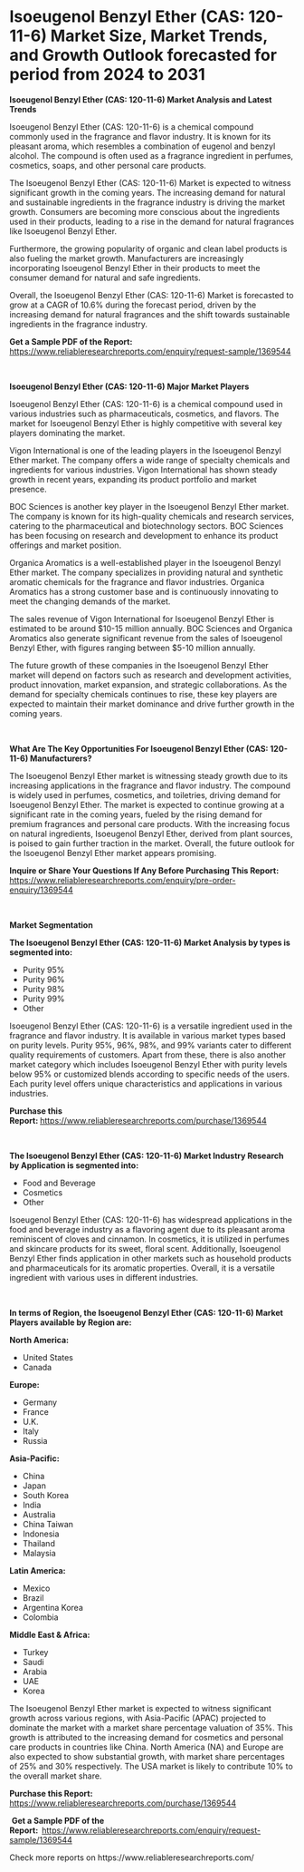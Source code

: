 <p><h1>Isoeugenol Benzyl Ether (CAS: 120-11-6) Market Size, Market Trends, and Growth Outlook forecasted for period from 2024 to 2031</h1></p><p><strong>Isoeugenol Benzyl Ether (CAS: 120-11-6) Market Analysis and Latest Trends</strong></p>
<p><p>Isoeugenol Benzyl Ether (CAS: 120-11-6) is a chemical compound commonly used in the fragrance and flavor industry. It is known for its pleasant aroma, which resembles a combination of eugenol and benzyl alcohol. The compound is often used as a fragrance ingredient in perfumes, cosmetics, soaps, and other personal care products.</p><p>The Isoeugenol Benzyl Ether (CAS: 120-11-6) Market is expected to witness significant growth in the coming years. The increasing demand for natural and sustainable ingredients in the fragrance industry is driving the market growth. Consumers are becoming more conscious about the ingredients used in their products, leading to a rise in the demand for natural fragrances like Isoeugenol Benzyl Ether.</p><p>Furthermore, the growing popularity of organic and clean label products is also fueling the market growth. Manufacturers are increasingly incorporating Isoeugenol Benzyl Ether in their products to meet the consumer demand for natural and safe ingredients.</p><p>Overall, the Isoeugenol Benzyl Ether (CAS: 120-11-6) Market is forecasted to grow at a CAGR of 10.6% during the forecast period, driven by the increasing demand for natural fragrances and the shift towards sustainable ingredients in the fragrance industry.</p></p>
<p><strong>Get a Sample PDF of the Report:&nbsp;</strong> <a href="https://www.reliableresearchreports.com/enquiry/request-sample/1369544">https://www.reliableresearchreports.com/enquiry/request-sample/1369544</a></p>
<p>&nbsp;</p>
<p><strong>Isoeugenol Benzyl Ether (CAS: 120-11-6) Major Market Players</strong></p>
<p><p>Isoeugenol Benzyl Ether (CAS: 120-11-6) is a chemical compound used in various industries such as pharmaceuticals, cosmetics, and flavors. The market for Isoeugenol Benzyl Ether is highly competitive with several key players dominating the market.</p><p>Vigon International is one of the leading players in the Isoeugenol Benzyl Ether market. The company offers a wide range of specialty chemicals and ingredients for various industries. Vigon International has shown steady growth in recent years, expanding its product portfolio and market presence.</p><p>BOC Sciences is another key player in the Isoeugenol Benzyl Ether market. The company is known for its high-quality chemicals and research services, catering to the pharmaceutical and biotechnology sectors. BOC Sciences has been focusing on research and development to enhance its product offerings and market position.</p><p>Organica Aromatics is a well-established player in the Isoeugenol Benzyl Ether market. The company specializes in providing natural and synthetic aromatic chemicals for the fragrance and flavor industries. Organica Aromatics has a strong customer base and is continuously innovating to meet the changing demands of the market.</p><p>The sales revenue of Vigon International for Isoeugenol Benzyl Ether is estimated to be around $10-15 million annually. BOC Sciences and Organica Aromatics also generate significant revenue from the sales of Isoeugenol Benzyl Ether, with figures ranging between $5-10 million annually.</p><p>The future growth of these companies in the Isoeugenol Benzyl Ether market will depend on factors such as research and development activities, product innovation, market expansion, and strategic collaborations. As the demand for specialty chemicals continues to rise, these key players are expected to maintain their market dominance and drive further growth in the coming years.</p></p>
<p>&nbsp;</p>
<p><strong>What Are The Key Opportunities For Isoeugenol Benzyl Ether (CAS: 120-11-6) Manufacturers?</strong></p>
<p><p>The Isoeugenol Benzyl Ether market is witnessing steady growth due to its increasing applications in the fragrance and flavor industry. The compound is widely used in perfumes, cosmetics, and toiletries, driving demand for Isoeugenol Benzyl Ether. The market is expected to continue growing at a significant rate in the coming years, fueled by the rising demand for premium fragrances and personal care products. With the increasing focus on natural ingredients, Isoeugenol Benzyl Ether, derived from plant sources, is poised to gain further traction in the market. Overall, the future outlook for the Isoeugenol Benzyl Ether market appears promising.</p></p>
<p><strong>Inquire or Share Your Questions If Any Before Purchasing This Report:</strong> <a href="https://www.reliableresearchreports.com/enquiry/pre-order-enquiry/1369544">https://www.reliableresearchreports.com/enquiry/pre-order-enquiry/1369544</a></p>
<p>&nbsp;</p>
<p><strong>Market Segmentation</strong></p>
<p><strong>The Isoeugenol Benzyl Ether (CAS: 120-11-6) Market Analysis by types is segmented into:</strong></p>
<p><ul><li>Purity 95%</li><li>Purity 96%</li><li>Purity 98%</li><li>Purity 99%</li><li>Other</li></ul></p>
<p><p>Isoeugenol Benzyl Ether (CAS: 120-11-6) is a versatile ingredient used in the fragrance and flavor industry. It is available in various market types based on purity levels. Purity 95%, 96%, 98%, and 99% variants cater to different quality requirements of customers. Apart from these, there is also another market category which includes Isoeugenol Benzyl Ether with purity levels below 95% or customized blends according to specific needs of the users. Each purity level offers unique characteristics and applications in various industries.</p></p>
<p><strong>Purchase this Report:&nbsp;</strong><a href="https://www.reliableresearchreports.com/purchase/1369544">https://www.reliableresearchreports.com/purchase/1369544</a></p>
<p>&nbsp;</p>
<p><strong>The Isoeugenol Benzyl Ether (CAS: 120-11-6) Market Industry Research by Application is segmented into:</strong></p>
<p><ul><li>Food and Beverage</li><li>Cosmetics</li><li>Other</li></ul></p>
<p><p>Isoeugenol Benzyl Ether (CAS: 120-11-6) has widespread applications in the food and beverage industry as a flavoring agent due to its pleasant aroma reminiscent of cloves and cinnamon. In cosmetics, it is utilized in perfumes and skincare products for its sweet, floral scent. Additionally, Isoeugenol Benzyl Ether finds application in other markets such as household products and pharmaceuticals for its aromatic properties. Overall, it is a versatile ingredient with various uses in different industries.</p></p>
<p>&nbsp;</p>
<p><strong>In terms of Region, the Isoeugenol Benzyl Ether (CAS: 120-11-6) Market Players available by Region are:</strong></p>
<p>
    <p> <strong> North America: </strong>
        <ul>
            <li>United States</li>
            <li>Canada</li>
        </ul>
        </p> 
    <p> <strong> Europe: </strong>
        <ul>
            <li>Germany</li>
            <li>France</li>
            <li>U.K.</li>
            <li>Italy</li>
            <li>Russia</li>
        </ul>
        </p> 
    <p> <strong> Asia-Pacific: </strong>
        <ul>
            <li>China</li>
            <li>Japan</li>
            <li>South Korea</li>
            <li>India</li>
            <li>Australia</li>
            <li>China Taiwan</li>
            <li>Indonesia</li>
            <li>Thailand</li>
            <li>Malaysia</li>
        </ul>
        </p> 
    <p> <strong> Latin America: </strong>
        <ul>
            <li>Mexico</li>
            <li>Brazil</li>
            <li>Argentina Korea</li>
            <li>Colombia</li>
        </ul>
        </p> 
    <p> <strong> Middle East & Africa: </strong>
        <ul>
            <li>Turkey</li>
            <li>Saudi</li>
            <li>Arabia</li>
            <li>UAE</li>
            <li>Korea</li>
        </ul>
    </p>
    </p>
<p><p>The Isoeugenol Benzyl Ether market is expected to witness significant growth across various regions, with Asia-Pacific (APAC) projected to dominate the market with a market share percentage valuation of 35%. This growth is attributed to the increasing demand for cosmetics and personal care products in countries like China. North America (NA) and Europe are also expected to show substantial growth, with market share percentages of 25% and 30% respectively. The USA market is likely to contribute 10% to the overall market share.</p></p>
<p><strong>Purchase this Report: </strong><a href="https://www.reliableresearchreports.com/purchase/1369544">https://www.reliableresearchreports.com/purchase/1369544</a></p>
<p>&nbsp;<strong>Get a Sample PDF of the Report:&nbsp;&nbsp;</strong><a href="https://www.reliableresearchreports.com/enquiry/request-sample/1369544">https://www.reliableresearchreports.com/enquiry/request-sample/1369544</a></p>
<p><strong></strong></p>
<p>Check more reports on https://www.reliableresearchreports.com/</p>